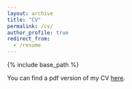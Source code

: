 ```yaml
---
layout: archive
title: "CV"
permalink: /cv/
author_profile: true
redirect_from:
  - /resume
---
```


{% include base_path %}

You can find a pdf version of my CV [here](files/cv.pdf).
